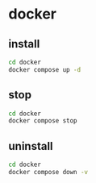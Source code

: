 # docker

## install
```bash
cd docker
docker compose up -d
```

## stop
```bash
cd docker
docker compose stop
```

## uninstall
```bash
cd docker
docker compose down -v
```

